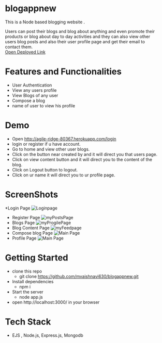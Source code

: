 # blogappnew

This is a Node based blogging website .

Users can post their blogs and blog about anything and even promote their products or blog about day to day activities and they can also view other users blog posts and also their user profile page and get their email to contact them.<br />
[Open Deployed Link](http://agile-ridge-80367.herokuapp.com/login)<br />

# Features and Functionalities
* User Authentication 
* View any users profile
* View Blogs of any user
* Compose a blog
* name of user to view his profile 



# Demo
* Open http://agile-ridge-80367.herokuapp.com/login
* login or register if u have account.
* Go to home and view other user blogs.
* Click on the button near created by and it will direct you that users page.
* Click on view content button and it will direct you to the content of the blog.
* Click on Logout button to logout.
* Click on ur name it will direct you to ur profile page.

# ScreenShots
*Login  Page
![Loginpage](https://i.postimg.cc/nr9DgQFd/Screenshot-10.png)
* Register Page
![myPostsPage](https://i.postimg.cc/mkW9xgPB/Screenshot-28.png)
* Blogs Page
![myProgilePage](https://i.postimg.cc/sD9Yr7P8/Screenshot-33.png)
* Blog Content Page
![myFeedpage](https://i.postimg.cc/50Y5drpq/Screenshot-34.png)
* Compose blog Page
![Main Page](https://i.postimg.cc/sD16fnX8/Screenshot-30.png)
* Profile Page
![Main Page](https://i.postimg.cc/pVgm6TgS/Screenshot-35.png)




# Getting Started
* clone this repo
  * git clone https://github.com/mvaishnavi630/blogappnew.git
* Install dependencies
  * npm i
* Start the server
  * node app.js
* open http://localhost:3000/ in your browser

# Tech Stack
* EJS , Node.js, Express.js, Mongodb




















